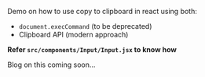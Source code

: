Demo on how to use copy to clipboard in react using both:

- `document.execCommand` (to be deprecated)
- Clipboard API (modern approach)

**Refer `src/components/Input/Input.jsx` to know how**

Blog on this coming soon...
